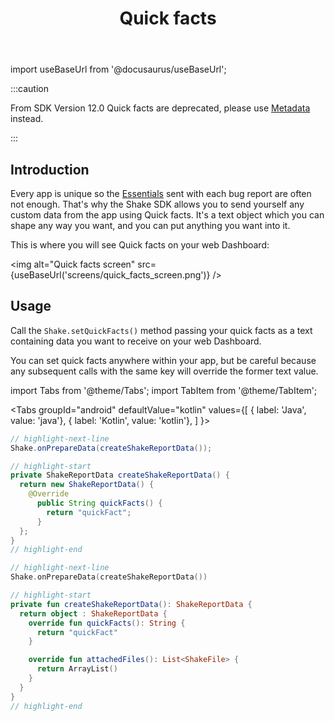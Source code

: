 ﻿---
id: quick-facts
title: Quick facts
---
import useBaseUrl from '@docusaurus/useBaseUrl';

:::caution

From SDK Version 12.0 Quick facts are deprecated, please use [Metadata](/android/metadata.md) instead.

:::

## Introduction
Every app is unique so the [Essentials](/android/essentials.md) sent with each bug report are often not enough. 
That's why the Shake SDK allows you to send yourself any custom data from the app using Quick facts.
It's a text object which you can shape any way you want, and you can put anything you want into it.

This is where you will see Quick facts on your web Dashboard:

<img
  alt="Quick facts screen"
  src={useBaseUrl('screens/quick_facts_screen.png')}
/>


## Usage
Call the `Shake.setQuickFacts()` method passing your quick facts as a text 
containing data you want to receive on your web Dashboard.
 
You can set quick facts anywhere within your app, but be careful because any 
subsequent calls with the same key will override the former text value.

import Tabs from '@theme/Tabs';
import TabItem from '@theme/TabItem';

<Tabs
  groupId="android"
  defaultValue="kotlin"
  values={[
    { label: 'Java', value: 'java'},
    { label: 'Kotlin', value: 'kotlin'},
  ]
}>

<TabItem value="java">

```java title="App.java"
// highlight-next-line
Shake.onPrepareData(createShakeReportData());

// highlight-start
private ShakeReportData createShakeReportData() {
  return new ShakeReportData() {
    @Override
      public String quickFacts() {
        return "quickFact";
      }
  };
}
// highlight-end
```

</TabItem>

<TabItem value="kotlin">

```kotlin title="App.kt"
// highlight-next-line
Shake.onPrepareData(createShakeReportData())

// highlight-start
private fun createShakeReportData(): ShakeReportData {
  return object : ShakeReportData {
    override fun quickFacts(): String {
      return "quickFact"
    }

    override fun attachedFiles(): List<ShakeFile> {
      return ArrayList()
    }
  }
}
// highlight-end
```

</TabItem>
</Tabs>
